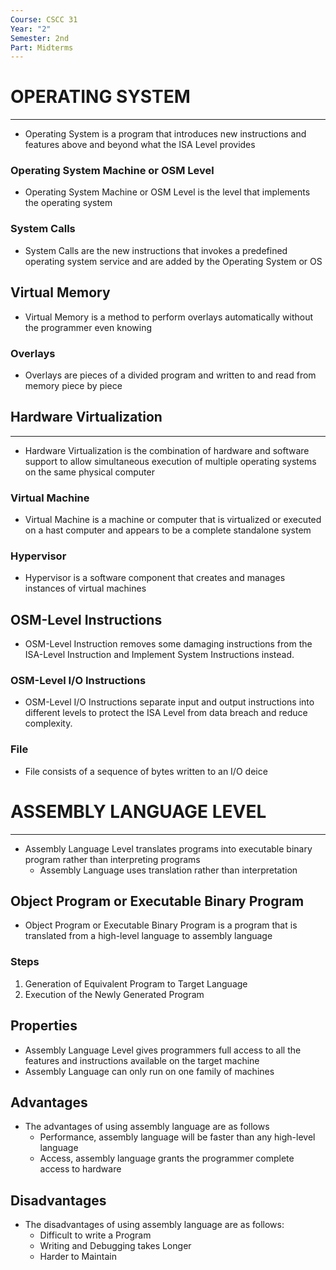```yaml
---
Course: CSCC 31
Year: "2"
Semester: 2nd
Part: Midterms
---
```

# OPERATING SYSTEM
---
- Operating System is a program that introduces new instructions and features above and beyond what the ISA Level provides
### Operating System Machine or OSM Level
- Operating System Machine or OSM Level is the level that implements the operating system
### System Calls
- System Calls are the new instructions that invokes a predefined operating system service and are added by the Operating System or OS

## Virtual Memory
- Virtual Memory is a method to perform overlays automatically without the programmer even knowing
### Overlays
- Overlays are pieces of a divided program and written to and read from memory piece by piece

## Hardware Virtualization
---
- Hardware Virtualization is the combination of hardware and software support to allow simultaneous execution of multiple operating systems on the same physical computer 
### Virtual Machine
- Virtual Machine is a machine or computer that is virtualized or executed on a hast computer and appears to be a complete standalone system
### Hypervisor
- Hypervisor is a software component that creates and manages instances of virtual machines

## OSM-Level Instructions
- OSM-Level Instruction removes some damaging instructions from the ISA-Level Instruction and Implement System Instructions instead.
### OSM-Level I/O Instructions
- OSM-Level I/O Instructions separate input and output instructions into different levels to protect the ISA Level from data breach and reduce complexity.
### File
- File consists of a sequence of bytes written to an I/O deice

# ASSEMBLY LANGUAGE LEVEL
---
- Assembly Language Level translates programs into executable binary program rather than interpreting programs
	- Assembly Language uses translation rather than interpretation
## Object Program or Executable Binary Program
- Object Program or Executable Binary Program is a program that is translated from a high-level language to assembly language
### Steps
1. Generation of Equivalent Program to Target Language
2. Execution of the Newly Generated Program
## Properties
- Assembly Language Level gives programmers full access to all the features and instructions available on the target machine
- Assembly Language can only run on one family of machines

## Advantages
- The advantages of using assembly language are as follows
	- Performance, assembly language will be faster than any high-level language
	- Access, assembly language grants the programmer complete access to hardware
## Disadvantages
- The disadvantages of using assembly language are as follows:
	- Difficult to write a Program
	- Writing and Debugging takes Longer
	- Harder to Maintain
